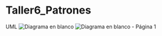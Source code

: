 # Taller6_Patrones
UML 
![Diagrama en blanco](https://github.com/user-attachments/assets/eccb288e-4f9d-44bb-a8bf-d039b01fdc73)
![Diagrama en blanco - Página 1](https://github.com/user-attachments/assets/c3b4b35a-ed7a-44ec-8a54-11df5a16ae7b)

